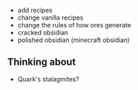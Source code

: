 * add recipes
* change vanilla recipes
* change the rules of how ores generate
* cracked obsidian
* polished obsidian (minecraft obsidian)



## Thinking about

* Quark's stalagmites?